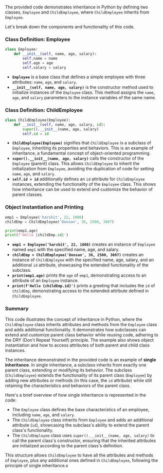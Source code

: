 The provided code demonstrates inheritance in Python by defining two classes, `Employee` and `ChildEmployee`, where `ChildEmployee` inherits from `Employee`. 

Let's break down the components and functionality of this code.

### Class Definition: Employee

```python
class Employee:
    def __init__(self, name, age, salary):
        self.name = name
        self.age = age
        self.salary = salary
```

- **`Employee`** is a base class that defines a simple employee with three attributes: `name`, `age`, and `salary`.
- **`__init__(self, name, age, salary)`** is the constructor method used to initialize instances of the `Employee` class. This method assigns the `name`, `age`, and `salary` parameters to the instance variables of the same name.

### Class Definition: ChildEmployee

```python
class ChildEmployee(Employee):
    def __init__(self, name, age, salary, id):
        super().__init__(name, age, salary)
        self.id = id
```

- **`ChildEmployee(Employee)`** signifies that `ChildEmployee` is a subclass of `Employee`, inheriting its properties and behaviors. This is an example of inheritance, a fundamental concept of object-oriented programming.
- **`super().__init__(name, age, salary)`** calls the constructor of the `Employee` (parent) class. This allows `ChildEmployee` to inherit the initialization from `Employee`, avoiding the duplication of code for setting `name`, `age`, and `salary`.
- **`self.id = id`** additionally defines an `id` attribute for `ChildEmployee` instances, extending the functionality of the `Employee` class. This shows how inheritance can be used to extend and customize the behavior of parent classes.

### Object Instantiation and Printing

```python
emp1 = Employee('harshit', 22, 1000)
childEmp = ChildEmployee('Doosan', 36, 2500, 3087)

print(emp1.age)
print(f'Hello {childEmp.id}')
```

- **`emp1 = Employee('harshit', 22, 1000)`** creates an instance of `Employee` named `emp1` with the specified name, age, and salary.
- **`childEmp = ChildEmployee('Doosan', 36, 2500, 3087)`** creates an instance of `ChildEmployee` with the specified name, age, salary, and an additional `id` attribute, showcasing the extended functionality of the subclass.
- **`print(emp1.age)`** prints the `age` of `emp1`, demonstrating access to an attribute of an `Employee` instance.
- **`print(f'Hello {childEmp.id}')`** prints a greeting that includes the `id` of `childEmp`, demonstrating access to the extended attribute defined in `ChildEmployee`.

### Summary

This code illustrates the concept of inheritance in Python, where the `ChildEmployee` class inherits attributes and methods from the `Employee` class and adds additional functionality. It demonstrates how subclasses can extend and customize parent class behavior while reusing code, adhering to the DRY (Don't Repeat Yourself) principle. The example also shows object instantiation and how to access attributes of both parent and child class instances.

The inheritance demonstrated in the provided code is an example of **single inheritance**. In single inheritance, a subclass inherits from exactly one parent class, extending or modifying its behavior. The subclass (`ChildEmployee`) extends the functionality of its parent class (`Employee`) by adding new attributes or methods (in this case, the `id` attribute) while still retaining the characteristics and behaviors of the parent class.

Here's a brief overview of how single inheritance is represented in the code:

- The `Employee` class defines the base characteristics of an employee, including `name`, `age`, and `salary`.
- The `ChildEmployee` class inherits from `Employee` and adds an additional attribute (`id`), showcasing the subclass's ability to extend the parent class's functionality.
- The `ChildEmployee` class uses `super().__init__(name, age, salary)` to call the parent class's constructor, ensuring that the inherited attributes are initialized according to the parent class's definition.

This structure allows `ChildEmployee` to have all the attributes and methods of `Employee`, plus any additional ones defined in `ChildEmployee`, following the principle of single inheritance.s